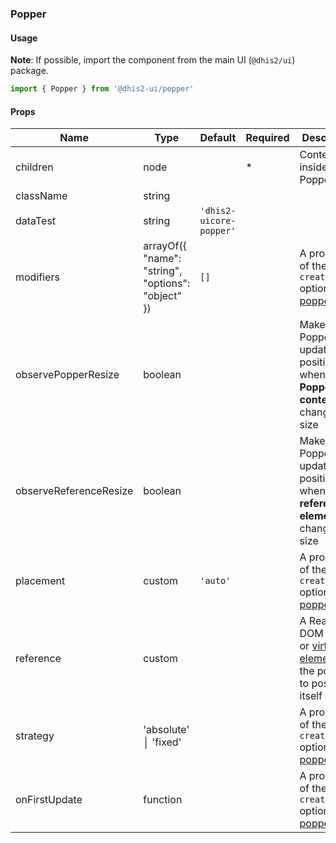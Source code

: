 ### Popper

#### Usage

**Note**: If possible, import the component from the main UI (`@dhis2/ui`) package.

```js
import { Popper } from '@dhis2-ui/popper'
```

#### Props

| Name                   | Type                                                             | Default                 | Required | Description                                                                                                                            |
| ---------------------- | ---------------------------------------------------------------- | ----------------------- | -------- | -------------------------------------------------------------------------------------------------------------------------------------- |
| children               | node                                                             |                         | \*       | Content inside the Popper                                                                                                              |
| className              | string                                                           |                         |          |                                                                                                                                        |
| dataTest               | string                                                           | `'dhis2-uicore-popper'` |          |                                                                                                                                        |
| modifiers              | arrayOf({<br/> "name": "string",<br/> "options": "object"<br/>}) | `[]`                    |          | A property of the `createPopper` options. See [popper docs](https://popper.js.org/docs/v2/constructors/)                               |
| observePopperResize    | boolean                                                          |                         |          | Makes the Popper update position when the **Popper content** changes size                                                              |
| observeReferenceResize | boolean                                                          |                         |          | Makes the Popper update position when the **reference element** changes size                                                           |
| placement              | custom                                                           | `'auto'`                |          | A property of the `createPopper` options. See [popper docs](https://popper.js.org/docs/v2/constructors/)                               |
| reference              | custom                                                           |                         |          | A React ref, DOM node, or [virtual element](https://popper.js.org/docs/v2/virtual-elements/) for the popper to position itself against |
| strategy               | 'absolute' │ 'fixed'                                             |                         |          | A property of the `createPopper` options. See [popper docs](https://popper.js.org/docs/v2/constructors/)                               |
| onFirstUpdate          | function                                                         |                         |          | A property of the `createPopper` options. See [popper docs](https://popper.js.org/docs/v2/constructors/)                               |
